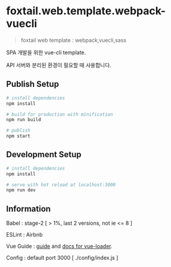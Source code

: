 # foxtail.web.template.webpack-vuecli
> foxtail web template : webpack,vuecli,sass

SPA 개발을 위한 vue-cli template.

API 서버와 분리된 환경이 필요할 때 사용합니다.

## Publish Setup
``` bash
# install dependencies
npm install

# build for production with minification
npm run build

# publish 
npm start

``` 
## Development Setup

``` bash
# install dependencies
npm install

# serve with hot reload at localhost:3000
npm run dev

```

## Information 

Babel : stage-2 [ > 1%,  last 2 versions, not ie <= 8 ] 

ESLint : Airbnb

Vue Guide : [guide](http://vuejs-templates.github.io/webpack/) and [docs for vue-loader](http://vuejs.github.io/vue-loader).

Config : default port 3000 [ ./config/index.js ] 
